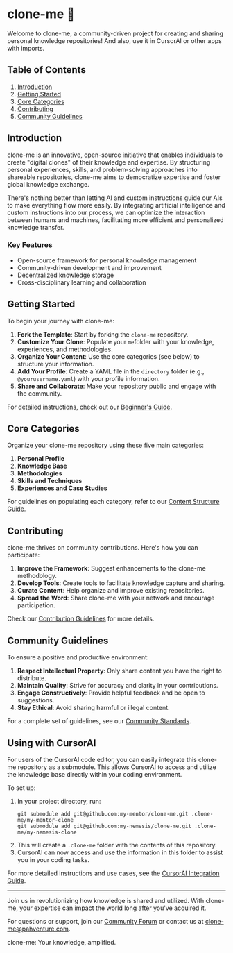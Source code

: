 # clone-me 🤖

Welcome to clone-me, a community-driven project for creating and sharing personal knowledge repositories! And also, use it in CursorAI or other apps with imports.

## Table of Contents
1. [Introduction](#introduction)
2. [Getting Started](#getting-started)
3. [Core Categories](#core-categories)
4. [Contributing](#contributing)
5. [Community Guidelines](#community-guidelines)

## Introduction

clone-me is an innovative, open-source initiative that enables individuals to create "digital clones" of their knowledge and expertise. By structuring personal experiences, skills, and problem-solving approaches into shareable repositories, clone-me aims to democratize expertise and foster global knowledge exchange.

There's nothing better than letting AI and custom instructions guide our AIs to make everything flow more easily. By integrating artificial intelligence and custom instructions into our process, we can optimize the interaction between humans and machines, facilitating more efficient and personalized knowledge transfer.

### Key Features
- Open-source framework for personal knowledge management
- Community-driven development and improvement
- Decentralized knowledge storage
- Cross-disciplinary learning and collaboration

## Getting Started

To begin your journey with clone-me:

1. **Fork the Template**: Start by forking the `clone-me` repository.
2. **Customize Your Clone**: Populate your `me`folder with your knowledge, experiences, and methodologies.
3. **Organize Your Content**: Use the core categories (see below) to structure your information.
4. **Add Your Profile**: Create a YAML file in the `directory` folder (e.g., `@yourusername.yaml`) with your profile information.
5. **Share and Collaborate**: Make your repository public and engage with the community.

For detailed instructions, check out our [Beginner's Guide](docs/beginners-guide.md).

## Core Categories

Organize your clone-me repository using these five main categories:

1. **Personal Profile**
2. **Knowledge Base**
3. **Methodologies**
4. **Skills and Techniques**
5. **Experiences and Case Studies**

For guidelines on populating each category, refer to our [Content Structure Guide](docs/content-structure-guide.md).

## Contributing

clone-me thrives on community contributions. Here's how you can participate:

1. **Improve the Framework**: Suggest enhancements to the clone-me methodology.
2. **Develop Tools**: Create tools to facilitate knowledge capture and sharing.
3. **Curate Content**: Help organize and improve existing repositories.
4. **Spread the Word**: Share clone-me with your network and encourage participation.

Check our [Contribution Guidelines](CONTRIBUTING.md) for more details.

## Community Guidelines

To ensure a positive and productive environment:

1. **Respect Intellectual Property**: Only share content you have the right to distribute.
2. **Maintain Quality**: Strive for accuracy and clarity in your contributions.
4. **Engage Constructively**: Provide helpful feedback and be open to suggestions.
5. **Stay Ethical**: Avoid sharing harmful or illegal content.

For a complete set of guidelines, see our [Community Standards](docs/community-standards.md).

## Using with CursorAI

For users of the CursorAI code editor, you can easily integrate this clone-me repository as a submodule. This allows CursorAI to access and utilize the knowledge base directly within your coding environment.

To set up:

1. In your project directory, run:
   ```
   git submodule add git@github.com:my-mentor/clone-me.git .clone-me/my-mentor-clone
   git submodule add git@github.com:my-nemesis/clone-me.git .clone-me/my-nemesis-clone
   ```
2. This will create a `.clone-me` folder with the contents of this repository.
3. CursorAI can now access and use the information in this folder to assist you in your coding tasks.

For more detailed instructions and use cases, see the [CursorAI Integration Guide](use-cases/dot-clone-me-cursor-ai.md).

---

Join us in revolutionizing how knowledge is shared and utilized. With clone-me, your expertise can impact the world long after you've acquired it.

For questions or support, join our [Community Forum](https://github.com/my-mentor/clone-me/discussions) or contact us at clone-me@pahventure.com.

clone-me: Your knowledge, amplified.